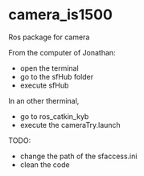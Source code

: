 # camera_is1500

Ros package for camera

From the computer of Jonathan:
- open the terminal
- go to the sfHub folder
- execute sfHub

In an other therminal,
- go to ros_catkin_kyb
- execute the cameraTry.launch

TODO:
- change the path of the sfaccess.ini
- clean the code
